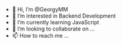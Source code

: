 - 👋 Hi, I’m @GeorgyMM
- 👀 I’m interested in Backend Development
- 🌱 I’m currently learning JavaScript
- 💞️ I’m looking to collaborate on ...
- 📫 How to reach me ...

<!---
GeorgyMM/GeorgyMM is a ✨ special ✨ repository because its `README.md` (this file) appears on your GitHub profile.
You can click the Preview link to take a look at your changes.
--->
